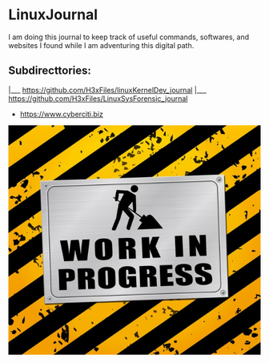 # LinuxJournal
I am doing this journal to keep track of useful commands, softwares, and websites I found while I am adventuring this digital path.


## Subdirecttories:
|___ https://github.com/H3xFiles/linuxKernelDev_journal
|___ https://github.com/H3xFiles/LinuxSysForensic_journal



* https://www.cyberciti.biz 

![](https://raw.githubusercontent.com/H3xFiles/gitMaterial/master/proxy.duckduckgo.com.jpg)
